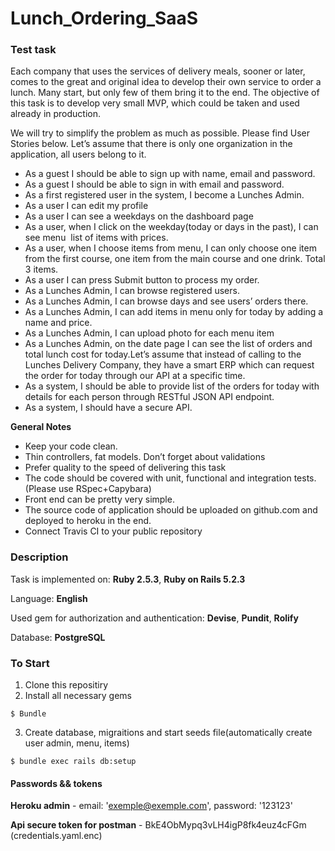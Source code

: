 # Lunch_Ordering_SaaS

### Test task

Each company that uses the services of delivery meals, sooner or later, comes to the great and
original idea to develop their own service to order a lunch. Many start, but only few of them
bring it to the end. The objective of this task is to develop very small MVP, which could be taken
and used already in production.

We will try to simplify the problem as much as possible. Please find User Stories below.
Let’s assume that there is only one organization in the application, all users belong to it.

* As a guest I should be able to sign up with name, email and password.
* As a guest I should be able to sign in with email and password.
* As a first registered user in the system, I become a Lunches Admin.
* As a user I can edit my profile
* As a user I can see a weekdays on the dashboard page
* As a user, when I click on the weekday(today or days in the past), I can see menu ​ list
of items with prices.
* As a user, when I choose items from menu, I can only choose one item from the first
course, one item from the main course and one drink. Total 3 items.
* As a user I can press Submit button to process my order.
* As a Lunches Admin, I can browse registered users.
* As a Lunches Admin, I can browse days and see users’ orders there.
* As a Lunches Admin, I can add items in menu only for today by adding a name and
price.
* As a Lunches Admin, I can upload photo for each menu item
* As a Lunches Admin, on the date page I can see the list of orders and total lunch cost
for today.Let’s assume that instead of calling to the Lunches Delivery Company, they have a smart ERP
which can request the order for today through our API at a specific time.
* As a system, I should be able to provide list of the orders for today with details for each
person through RESTful JSON API endpoint.
* As a system, I should have a secure API.

**General Notes**
* Keep your code clean.
* Thin controllers, fat models. Don’t forget about validations
* Prefer quality to the speed of delivering this task
* The code should be covered with unit, functional and integration tests. (Please
use RSpec+Capybara)
* Front​ end can be pretty very simple.
* The source code of application should be uploaded on github.com and deployed to
heroku in the end.
* Connect Travis​ CI to your public repository


### Description

Task is implemented on:  **Ruby 2.5.3**, **Ruby on Rails 5.2.3**

Language: **English**

Used gem for authorization and authentication: **Devise**, **Pundit**, **Rolify**

Database: **PostgreSQL**

### To Start

1. Clone this repositiry
2. Install all necessary gems
```
$ Bundle
```
3. Create database, migraitions and start seeds file(automatically create user admin, menu, items)
```
$ bundle exec rails db:setup
```
#### Passwords && tokens

**Heroku admin** - email: 'exemple@exemple.com', password: '123123'

**Api secure token for postman** - BkE4ObMypq3vLH4igP8fk4euz4cFGm (credentials.yaml.enc)
